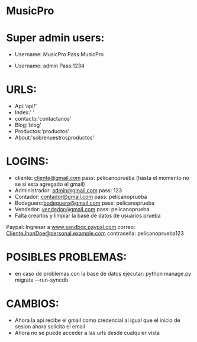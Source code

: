 # MusicPro
Super admin users:
=
- Username: MusicPro
Pass:MusicPro

- Username: admin
Pass:1234

URLS: 
=
- Api:'api/'
- Index:' '
- contacto:'contactanos'
- Blog:'blog'
- Productos:'productos'
- About:'sobrenuestrosproductos'

LOGINS:
=
- cliente: cliente@gmail.com pass: pelicanoprueba (hasta el momento no se si esta agregado el gmail)
- Administrador:  admin@gmail.com pass: 123 
- Contador: contador@gmail.com pass: pelicanoprueba
- Bodeguero:bodeguero@gmail.com pass: pelicanoprueba
- Vendedor: vendedor@gmail.com pass: pelicanoprueba
- Falta crearlos y limpiar la base de datos de usuarios prueba 

Paypal:
Ingresar a www.sandbox.paypal.com
correo: ClienteJhonDoe@personal.example.com
contraseña: pelicanoprueba123

POSIBLES PROBLEMAS:
=
- en caso de problemas con la base de datos ejecutar: python manage.py migrate --run-syncdb

CAMBIOS:
=
- Ahora la api recibe el gmail como credencial al igual que el inicio de sesion ahora solicita el email
- Ahora no se puede acceder a las urls desde cualquier vista
